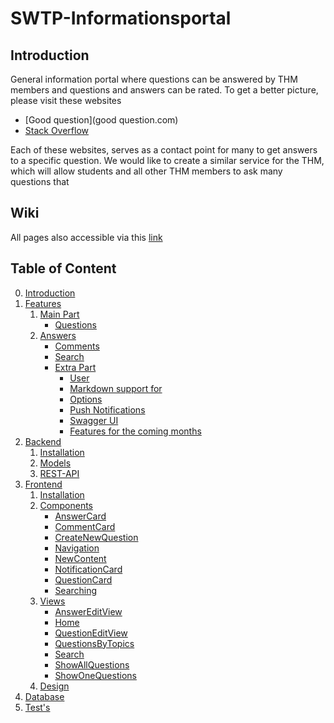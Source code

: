 # SWTP-Informationsportal 
## Introduction
General information portal where questions can be answered by THM members and questions and answers can be rated.
To get a better picture, please visit these websites 
- [Good question](good question.com)
- [Stack Overflow](https://stackoverflow.com)

Each of these websites, serves as a contact point for many to get answers to a specific question.
We would like to create a similar service for the THM, which will allow students and all other THM members to ask many questions that 



## Wiki
All pages also accessible via this [link](./../../wikis/pages)

## Table of Content
0. [Introduction](./../../wikis/documentation/0.1-Introduction)
1. [Features](./../../wikis/documentation/1-Features)
   1. [Main Part](./../../wikis/documentation/1-Features#user-content-main-part)
      - [Questions](./../../wikis/documentation/1-Features#user-content-questions)
   2. [Answers](./../../wikis/documentation/1-Features#user-content-answers)
      - [Comments](./../../wikis/documentation/1-Features#user-content-comments)
      - [Search](./../../wikis/documentation/1-Features#user-content-search)
      - [Extra Part](./../../wikis/documentation/1-Features#user-content-extra-part)
         - [User](./../../wikis/documentation/1-Features#user-content-user)
         - [Markdown support for](./../../wikis/documentation/1-Features#user-content-markdown-support-for)
         - [Options](./../../wikis/documentation/1-Features#user-content-options)
         - [Push Notifications](./../../wikis/documentation/1-Features#user-content-push-notifications)
         - [Swagger UI](./../../wikis/documentation/1-Features#user-content-swagger-ui)
         - [Features for the coming months](./../../wikis/documentation/1-Features#user-content-features-for-the-coming-months)
2. [Backend](./../../wikis/documentation/2-Backend)
   1. [Installation](./../../wikis/documentation/Backend/0-Installation)
   4. [Models](./../../wikis/documentation/Backend/Models)
   5. [REST-API](./../../wikis/documentation/Backend/REST-API)
3. [Frontend](./../../wikis/documentation/3-Frontend)
   1. [Installation](./../../wikis/documentation/Frontend/0-Installation)
   3. [Components](./../../wikis/documentation/Frontend/2-Components)
      - [AnswerCard](./../../wikis/documentation/Frontend/2.1_AnswerCard)
      - [CommentCard](./../../wikis/documentation/Frontend/2.2_CommentCard)
      - [CreateNewQuestion](./../../wikis/documentation/Frontend/2.3-CreateNewQuestion)
      - [Navigation](./../../wikis/documentation/Frontend/2.4_Navigation)
      - [NewContent](./../../wikis/documentation/Frontend/2.5_NewContent)
      - [NotificationCard](./../../wikis/documentation/Frontend/2.6_NotificationCard)
      - [QuestionCard](./../../wikis/documentation/Frontend/2.7_QuestionCard)
      - [Searching](./../../wikis/documentation/Frontend/2.8_Searching)
   4. [Views](./../../wikis/documentation/Frontend/3-Views)
      - [AnswerEditView](./../../wikis/documentation/Frontend/3.1_AnswerEditView)
      - [Home](./../../wikis/documentation/Frontend/3.2_Home)
      - [QuestionEditView](./../../wikis/documentation/Frontend/3.4_QuestionEditView)
      - [QuestionsByTopics](./../../wikis/documentation/Frontend/3.5_QuestionsByTopics)
      - [Search](./../../wikis/documentation/Frontend/3.6_Search)
      - [ShowAllQuestions](./../../wikis/documentation/Frontend/3.7_ShowAllQuestions)
      - [ShowOneQuestions](./../../wikis/documentation/Frontend/3.8_ShowOneQuestion)
   6. [Design](./../../wikis/documentation/Frontend/5-Design)
4. [Database](./../../wikis/documentation/4-Database)
5. [Test's](./../../wikis/documentation/6-Test)

